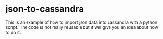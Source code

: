 # json-to-cassandra

This is an example of how to import json data into cassandra with a python script.
The code is not really reusable but it will give you an idea about how to do it.
